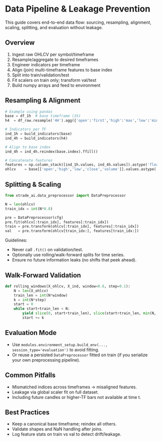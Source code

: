 # Data Pipeline & Leakage Prevention

This guide covers end-to-end data flow: sourcing, resampling, alignment, scaling, splitting, and evaluation without leakage.

## Overview

1. Ingest raw OHLCV per symbol/timeframe
2. Resample/aggregate to desired timeframes
3. Engineer indicators per timeframe
4. Align (join) multi-timeframe features to base index
5. Split into train/validation/test
6. Fit scalers on train only; transform val/test
7. Build numpy arrays and feed to environment

## Resampling & Alignment

```python
# Example using pandas
base = df_1h  # base timeframe (1h)
h4  = df_raw.resample('4H').agg({'open':'first','high':'max','low':'min','close':'last','volume':'sum'})

# Indicators per TF
ind_1h = build_indicators(base)
ind_4h = build_indicators(h4)

# Align to base index
ind_4h = ind_4h.reindex(base.index).ffill()

# Concatenate features
features = np.column_stack([ind_1h.values, ind_4h.values]).astype('float32')
ohlcv    = base[['open','high','low','close','volume']].values.astype('float32')
```

## Splitting & Scaling

```python
from xtrade_ai.data_preprocessor import DataPreprocessor

N = len(ohlcv)
train_idx = int(N*0.8)

pre = DataPreprocessor(cfg)
pre.fit(ohlcv[:train_idx], features[:train_idx])
train = pre.transform(ohlcv[:train_idx], features[:train_idx])
val   = pre.transform(ohlcv[train_idx:], features[train_idx:])
```

Guidelines:
- Never call `.fit()` on validation/test.
- Optionally use rolling/walk-forward splits for time series.
- Ensure no future information leaks (no shifts that peek ahead).

## Walk-Forward Validation

```python
def rolling_windows(X_ohlcv, X_ind, window=0.6, step=0.1):
	N = len(X_ohlcv)
	train_len = int(N*window)
	k = int(N*step)
	start = 0
	while start+train_len < N:
		yield slice(0, start+train_len), slice(start+train_len, min(N, start+train_len+k))
		start += k
```

## Evaluation Mode

- Use `modules.environment_setup.build_env(..., session_type='evaluation')` to avoid fitting.
- Or reuse a persisted `DataPreprocessor` fitted on train (if you serialize your own preprocessing pipeline).

## Common Pitfalls

- Mismatched indices across timeframes → misaligned features.
- Leakage via global scaler fit on full dataset.
- Including future candles or higher-TF bars not available at time t.

## Best Practices

- Keep a canonical base timeframe; reindex all others.
- Validate shapes and NaN handling after joins.
- Log feature stats on train vs val to detect drift/leakage.
